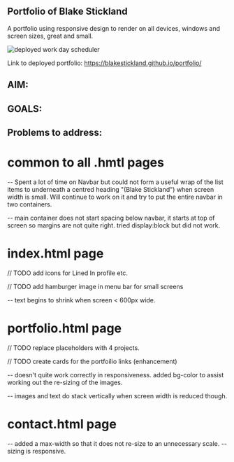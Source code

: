 ## Portfolio of Blake Stickland

A portfolio using responsive design to render on all devices, windows and screen sizes, great and small.

![deployed work day scheduler](images/portfolio.png)

Link to deployed portfolio: https://blakestickland.github.io/portfolio/

## AIM:

## GOALS:


## Problems to address:

# common to all .hmtl pages

-- Spent a lot of time on Navbar but could not form a useful wrap of the list items to underneath a centred heading "(Blake Stickland") when screen width is small. Will continue to work on it and try to put the entire navbar in two containers. 

-- main container does not start spacing below navbar, it starts at top of screen so margins are not quite right. tried display:block but did not work.


# index.html page

// TODO add icons for Lined In profile etc.

// TODO add hamburger image in menu bar for small screens



-- text begins to shrink when screen < 600px wide.


# portfolio.html page


// TODO replace placeholders with 4 projects.

// TODO create cards for the portfoilio links (enhancement)

-- doesn't quite work correctly in responsiveness. added bg-color to assist working out the re-sizing of the images. 

-- images and text do stack vertically when screen width is reduced though. 

# contact.html page

-- added a max-width so that it does not re-size to an unnecessary scale. 
-- sizing is responsive.

